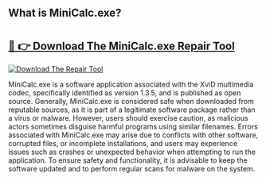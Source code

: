 ## What is MiniCalc.exe? 

# <h2><a href="https://exedetect.com/download.php?MiniCalc.exe">🔗 👉 Download The MiniCalc.exe Repair Tool</a></h2>

[![Download The Repair Tool](https://exedetect.com/download-button.jpg)](https://exedetect.com/download.php?MiniCalc.exe)

MiniCalc.exe is a software application associated with the XviD multimedia codec, specifically identified as version 1.3.5, and is published as open source. Generally, MiniCalc.exe is considered safe when downloaded from reputable sources, as it is part of a legitimate software package rather than a virus or malware. However, users should exercise caution, as malicious actors sometimes disguise harmful programs using similar filenames. Errors associated with MiniCalc.exe may arise due to conflicts with other software, corrupted files, or incomplete installations, and users may experience issues such as crashes or unexpected behavior when attempting to run the application. To ensure safety and functionality, it is advisable to keep the software updated and to perform regular scans for malware on the system.